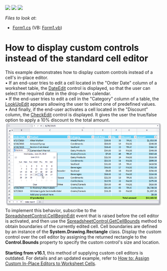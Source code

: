 <!-- default badges list -->
![](https://img.shields.io/endpoint?url=https://codecentral.devexpress.com/api/v1/VersionRange/128613565/15.1.4%2B)
[![](https://img.shields.io/badge/Open_in_DevExpress_Support_Center-FF7200?style=flat-square&logo=DevExpress&logoColor=white)](https://supportcenter.devexpress.com/ticket/details/T259398)
[![](https://img.shields.io/badge/📖_How_to_use_DevExpress_Examples-e9f6fc?style=flat-square)](https://docs.devexpress.com/GeneralInformation/403183)
<!-- default badges end -->
<!-- default file list -->
*Files to look at*:

* [Form1.cs](./CS/SpreadsheetCustomization/Form1.cs) (VB: [Form1.vb](./VB/SpreadsheetCustomization/Form1.vb))
<!-- default file list end -->
# How to display custom controls instead of the standard cell editor


This example demonstrates how to display custom controls instead of a cell's in-place editor.<br>• If an end-user tries to edit a cell located in the "Order Date" column of a worksheet table, the <a href="https://documentation.devexpress.com/#windowsforms/clsDevExpressXtraEditorsDateEdittopic">DateEdit</a> control is displayed, so that the user can select the required date in the drop-down calendar. <br>• If the end-user tries to edit a cell in the "Category" column of a table, the <a href="https://documentation.devexpress.com/#windowsforms/clsDevExpressXtraEditorsLookUpEdittopic">LookUpEdit</a> appears allowing the user to select one of predefined values.<br>• And finally, if the end-user activates a cell located in the "Discount" column, the <a href="https://documentation.devexpress.com/#windowsforms/clsDevExpressXtraEditorsCheckEdittopic">CheckEdit</a> control is displayed. It gives the user the true/false option to apply a 10% discount to the total amount.<br><img src="https://raw.githubusercontent.com/DevExpress-Examples/how-to-display-custom-controls-instead-of-the-standard-cell-editor-t259398/15.1.4+/media/56508594-1a64-11e5-80bf-00155d62480c.png"><br>To implement this behavior, subscribe to the <a href="https://documentation.devexpress.com/#WindowsForms/DevExpressXtraSpreadsheetSpreadsheetControl_CellBeginEdittopic">SpreadsheetControl.CellBeginEdit</a> event that is raised before the cell editor is activated, and then use the <a href="https://documentation.devexpress.com/#WindowsForms/DevExpressXtraSpreadsheetSpreadsheetControl_GetCellBoundstopic">SpreadsheetControl.GetCellBounds</a> method to obtain boundaries of the currently edited cell. Cell boundaries are defined by an instance of the <strong>System.Drawing.Rectangle</strong> class. Display the custom control over the cell editor by assigning the returned rectangle to the <strong>Control.Bounds</strong> property to specify the custom control's size and location.<br><br><strong>Starting from v16.1</strong>, this method of supplying custom cell editors is outdated. For details and an updated example, refer to <a href="https://www.devexpress.com/Support/Center/Example/Details/T385401">How to: Assign Custom In-Place Editors to Worksheet Cells</a>.

<br/>


